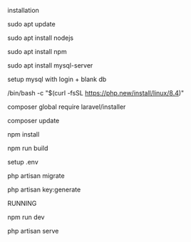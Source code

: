 installation

sudo apt update

sudo apt install nodejs

sudo apt install npm

sudo apt install mysql-server

setup mysql with login + blank db

/bin/bash -c "$(curl -fsSL https://php.new/install/linux/8.4)"

composer global require laravel/installer

composer update

npm install

npm run build

setup .env

php artisan migrate

php artisan key:generate

RUNNING

npm run dev

php artisan serve
